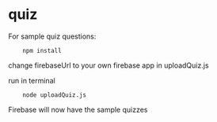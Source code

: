# quiz
For sample quiz questions:

```
	npm install
```

change firebaseUrl to your own firebase app in uploadQuiz.js

run in terminal 

```
	node uploadQuiz.js
```

Firebase will now have the sample quizzes
